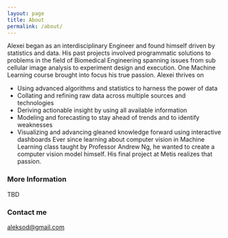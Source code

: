 ```yaml
---
layout: page
title: About
permalink: /about/
---
```


Alexei began as an interdisciplinary Engineer and found himself driven by statistics and data.  His past projects involved programmatic solutions to problems in the field of Biomedical Engineering spanning issues from sub cellular image analysis to experiment design and execution. One Machine Learning course brought into focus his true passion.
Alexei thrives on
- Using advanced algorithms and statistics to harness the power of data
- Collating and refining raw data across multiple sources and technologies
- Deriving actionable insight by using all available information
- Modeling and forecasting to stay ahead of trends and to identify weaknesses
- Visualizing and advancing gleaned knowledge forward using interactive dashboards
Ever since learning about computer vision in Machine Learning class taught by Professor Andrew Ng, he wanted to create a computer vision model himself. His final project at Metis realizes that passion.

### More Information

TBD

### Contact me

[aleksod@gmail.com](mailto:aleksod@gmail.com)
